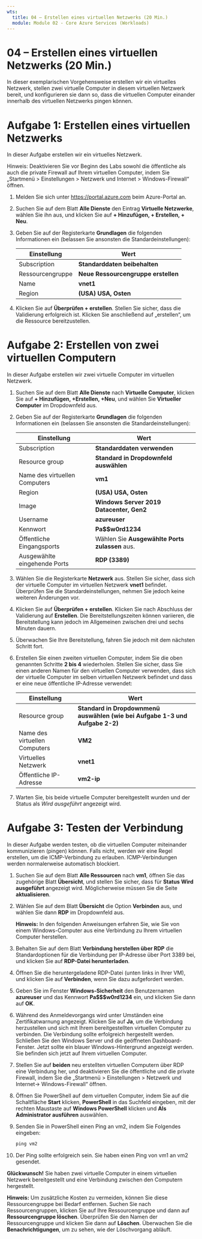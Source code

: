 ```yaml
---
wts:
  title: 04 – Erstellen eines virtuellen Netzwerks (20 Min.)
  module: Module 02 - Core Azure Services (Workloads)
---
```

# <a name="04---create-a-virtual-network-20-min"></a>04 – Erstellen eines virtuellen Netzwerks (20 Min.)

In dieser exemplarischen Vorgehensweise erstellen wir ein virtuelles Netzwerk, stellen zwei virtuelle Computer in diesem virtuellen Netzwerk bereit, und konfigurieren sie dann so, dass die virtuellen Computer einander innerhalb des virtuellen Netzwerks pingen können.

# <a name="task-1-create-a-virtual-network"></a>Aufgabe 1: Erstellen eines virtuellen Netzwerks 

In dieser Aufgabe erstellen wir ein virtuelles Netzwerk. 

Hinweis: Deaktivieren Sie vor Beginn des Labs sowohl die öffentliche als auch die private Firewall auf Ihrem virtuellen Computer, indem Sie „Startmenü > Einstellungen > Netzwerk und Internet > Windows-Firewall“ öffnen.

1. Melden Sie sich unter <a href="https://portal.azure.com" target="_blank"><span style="color: #0066cc;" color="#0066cc">https://portal.azure.com</span></a> beim Azure-Portal an.

2. Suchen Sie auf dem Blatt **Alle Dienste** den Eintrag **Virtuelle Netzwerke**, wählen Sie ihn aus, und klicken Sie auf **+ Hinzufügen, + Erstellen, + Neu**. 

3. Geben Sie auf der Registerkarte **Grundlagen** die folgenden Informationen ein (belassen Sie ansonsten die Standardeinstellungen):

    | Einstellung | Wert | 
    | --- | --- |
    | Subscription | **Standarddaten beibehalten** |
    | Ressourcengruppe | **Neue Ressourcengruppe erstellen** |
    | Name | **vnet1** |
    | Region | **(USA) USA, Osten** |
    
   
4. Klicken Sie auf **Überprüfen + erstellen**. Stellen Sie sicher, dass die Validierung erfolgreich ist. Klicken Sie anschließend auf „erstellen“, um die Ressource bereitzustellen.


# <a name="task-2-create-two-virtual-machines"></a>Aufgabe 2: Erstellen von zwei virtuellen Computern

In dieser Aufgabe erstellen wir zwei virtuelle Computer im virtuellen Netzwerk. 

1. Suchen Sie auf dem Blatt **Alle Dienste** nach **Virtuelle Computer**, klicken Sie auf **+ Hinzufügen, +Erstellen, +Neu**, und wählen Sie **Virtueller Computer** im Dropdownfeld aus. 

2. Geben Sie auf der Registerkarte **Grundlagen** die folgenden Informationen ein (belassen Sie ansonsten die Standardeinstellungen):

   | Einstellung | Wert | 
   | --- | --- |
   | Subscription | **Standarddaten verwenden** |
   | Resource group |  **Standard in Dropdownfeld auswählen** |
   | Name des virtuellen Computers | **vm1**|
   | Region | **(USA) USA, Osten** |
   | Image | **Windows Server 2019 Datacenter, Gen2** |
   | Username| **azureuser** |
   | Kennwort| **Pa$$w0rd1234** |
   | Öffentliche Eingangsports| Wählen Sie **Ausgewählte Ports zulassen** aus.  |
   | Ausgewählte eingehende Ports| **RDP (3389)** |
   

3. Wählen Sie die Registerkarte **Netzwerk** aus. Stellen Sie sicher, dass sich der virtuelle Computer im virtuellen Netzwerk **vnet1** befindet. Überprüfen Sie die Standardeinstellungen, nehmen Sie jedoch keine weiteren Änderungen vor. 

4. Klicken Sie auf **Überprüfen + erstellen**. Klicken Sie nach Abschluss der Validierung auf **Erstellen**. Die Bereitstellungszeiten können variieren, die Bereitstellung kann jedoch im Allgemeinen zwischen drei und sechs Minuten dauern.

5. Überwachen Sie Ihre Bereitstellung, fahren Sie jedoch mit dem nächsten Schritt fort. 

6. Erstellen Sie einen zweiten virtuellen Computer, indem Sie die oben genannten Schritte **2 bis 4** wiederholen. Stellen Sie sicher, dass Sie einen anderen Namen für den virtuellen Computer verwenden, dass sich der virtuelle Computer im selben virtuellen Netzwerk befindet und dass er eine neue öffentliche IP-Adresse verwendet:

    | Einstellung | Wert |
    | --- | --- |
    | Resource group | **Standard in Dropdownmenü auswählen (wie bei Aufgabe 1-3 und Aufgabe 2-2)** |
    | Name des virtuellen Computers |  **VM2** |
    | Virtuelles Netzwerk | **vnet1** |
    | Öffentliche IP-Adresse | **vm2-ip** |

7. Warten Sie, bis beide virtuelle Computer bereitgestellt wurden und der Status als *Wird ausgeführt* angezeigt wird.

# <a name="task-3-test-the-connection"></a>Aufgabe 3: Testen der Verbindung 

In dieser Aufgabe werden testen, ob die virtuellen Computer miteinander kommunizieren (pingen) können. Falls nicht, werden wir eine Regel erstellen, um die ICMP-Verbindung zu erlauben. ICMP-Verbindungen werden normalerweise automatisch blockiert.

1. Suchen Sie auf dem Blatt **Alle Ressourcen** nach **vm1**, öffnen Sie das zugehörige Blatt **Übersicht**, und stellen Sie sicher, dass für **Status** **Wird ausgeführt** angezeigt wird. Möglicherweise müssen Sie die Seite **aktualisieren**.

2. Wählen Sie auf dem Blatt **Übersicht** die Option **Verbinden** aus, und wählen Sie dann **RDP** im Dropdownfeld aus.

    **Hinweis:** In den folgenden Anweisungen erfahren Sie, wie Sie von einem Windows-Computer aus eine Verbindung zu Ihrem virtuellen Computer herstellen. 

3. Behalten Sie auf dem Blatt **Verbindung herstellen über RDP** die Standardoptionen für die Verbindung per IP-Adresse über Port 3389 bei, und klicken Sie auf **RDP-Datei herunterladen**.

4. Öffnen Sie die heruntergeladene RDP-Datei (unten links in Ihrer VM), und klicken Sie auf **Verbinden**, wenn Sie dazu aufgefordert werden. 

5. Geben Sie im Fenster **Windows-Sicherheit** den Benutzernamen **azureuser** und das Kennwort **Pa$$$w0rd1234** ein, und klicken Sie dann auf **OK**.

6. Während des Anmeldevorgangs wird unter Umständen eine Zertifikatwarnung angezeigt. Klicken Sie auf **Ja**, um die Verbindung herzustellen und sich mit Ihrem bereitgestellten virtuellen Computer zu verbinden. Die Verbindung sollte erfolgreich hergestellt werden. Schließen Sie den Windows Server und die geöffneten Dashboard-Fenster. Jetzt sollte ein blauer Windows-Hintergrund angezeigt werden. Sie befinden sich jetzt auf Ihrem virtuellen Computer.

7. Stellen Sie auf **beiden** neu erstellten virtuellen Computern über RDP eine Verbindung her, und deaktivieren Sie die öffentliche und die private Firewall, indem Sie die „Startmenü > Einstellungen > Netzwerk und Internet-> Windows-Firewall“ öffnen.

8. Öffnen Sie PowerShell auf dem virtuellen Computer, indem Sie auf die Schaltfläche **Start** klicken, **PowerShell** in das Suchfeld eingeben, mit der rechten Maustaste auf **Windows PowerShell** klicken und **Als Administrator ausführen** auswählen.

9. Senden Sie in PowerShell einen Ping an vm2, indem Sie Folgendes eingeben:

   ```PowerShell
   ping vm2
   ```

 10. Der Ping sollte erfolgreich sein. Sie haben einen Ping von vm1 an vm2 gesendet.


**Glückwunsch!** Sie haben zwei virtuelle Computer in einem virtuellen Netzwerk bereitgestellt und eine Verbindung zwischen den Computern hergestellt.

**Hinweis:** Um zusätzliche Kosten zu vermeiden, können Sie diese Ressourcengruppe bei Bedarf entfernen. Suchen Sie nach Ressourcengruppen, klicken Sie auf Ihre Ressourcengruppe und dann auf **Ressourcengruppe löschen**. Überprüfen Sie den Namen der Ressourcengruppe und klicken Sie dann auf **Löschen**. Überwachen Sie die **Benachrichtigungen**, um zu sehen, wie der Löschvorgang abläuft.
